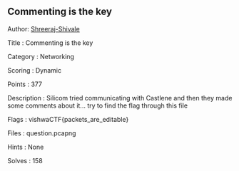 ##  Commenting is the key

Author: <a href="https://github.com/Shreeraj-Shivale">Shreeraj-Shivale</a>

Title : Commenting is the key

Category : Networking

Scoring : Dynamic

Points : 377

Description : Silicom tried communicating with Castlene and then they made some comments about it... try to find the flag through this file

Flags : vishwaCTF{packets_are_editable}

Files : question.pcapng

Hints : None

Solves : 158